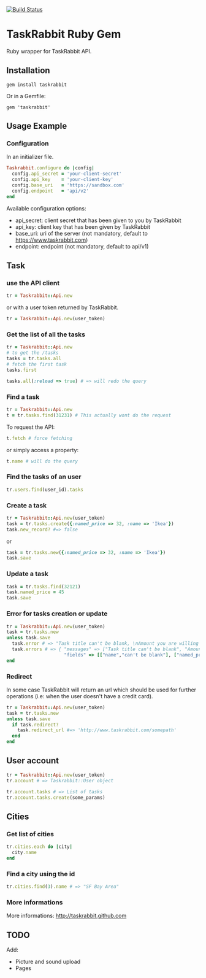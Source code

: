 [![Build Status](https://secure.travis-ci.org/jrichardlai/taskrabbit.png?branch=master)](http://travis-ci.org/jrichardlai/taskrabbit)

# TaskRabbit Ruby Gem

Ruby wrapper for TaskRabbit API.

## Installation

    gem install taskrabbit

Or in a Gemfile:

    gem 'taskrabbit'


## Usage Example

### Configuration

In an initializer file.

```ruby
Taskrabbit.configure do |config|
  config.api_secret = 'your-client-secret'
  config.api_key    = 'your-client-key'
  config.base_uri   = 'https://sandbox.com'
  config.endpoint   = 'api/v2'
end
```
Available configuration options:

   * api_secret: client secret that has been given to you by TaskRabbit
   * api_key: client key that has been given by TaskRabbit
   * base_uri: uri of the server (not mandatory, default to https://www.taskrabbit.com) 
   * endpoint: endpoint (not mandatory, default to api/v1)

## Task

### use the API client

```ruby
tr = Taskrabbit::Api.new
```

or with a user token returned by TaskRabbit.

```ruby
tr = Taskrabbit::Api.new(user_token)
```

### Get the list of all the tasks

```ruby
tr = Taskrabbit::Api.new
# to get the /tasks
tasks = tr.tasks.all
# fetch the first task
tasks.first

tasks.all(:reload => true) # => will redo the query
```

### Find a task

```ruby
tr = Taskrabbit::Api.new
t = tr.tasks.find(31231) # This actually wont do the request
```

To request the API:

```ruby
t.fetch # force fetching
```

or simply access a property:

```ruby
t.name # will do the query
```

### Find the tasks of an user

```ruby
tr.users.find(user_id).tasks
```

### Create a task

```ruby
tr = Taskrabbit::Api.new(user_token)
task = tr.tasks.create({:named_price => 32, :name => 'Ikea'})
task.new_record? #=> false
```

or 

```ruby
task = tr.tasks.new({:named_price => 32, :name => 'Ikea'})
task.save
```

### Update a task

```ruby
task = tr.tasks.find(32121)
task.named_price = 45
task.save
```

### Error for tasks creation or update

```ruby
tr = Taskrabbit::Api.new(user_token)
task = tr.tasks.new
unless task.save
  task.error # => "Task title can't be blank, \nAmount you are willing to pay is not a number"
  task.errors # => { "messages" => ["Task title can't be blank", "Amount you are willing to pay is not a number"],
                     "fields" => [["name","can't be blank"], ["named_price","is not a number"]] }
end
```

### Redirect

In some case TaskRabbit will return an url which should be used for further operations (i.e: when the user doesn't have a credit card).

```ruby
tr = Taskrabbit::Api.new(user_token)
task = tr.tasks.new
unless task.save
  if task.redirect?
    task.redirect_url #=> 'http://www.taskrabbit.com/somepath'
  end
end
```

## User account

```ruby
tr = Taskrabbit::Api.new(user_token)
tr.account # => Taskrabbit::User object

tr.account.tasks # => List of tasks
tr.account.tasks.create(some_params)
```

## Cities

### Get list of cities

```ruby
tr.cities.each do |city|
  city.name
end
```

### Find a city using the id

```ruby
tr.cities.find(3).name # => "SF Bay Area"
```

### More informations

More informations: http://taskrabbit.github.com

## TODO

Add:

- Picture and sound upload
- Pages